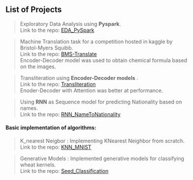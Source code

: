 ## List of Projects


>Exploratory Data Analysis using **Pyspark**.\
>Link to the repo:  [EDA_PySpark](https://github.com/pskaranth/EDA_PySpark)

>Machine Translation task for a competition hosted in kaggle by Bristol-Myers Squibb.\
>Link to the repo: [BMS-Translate](https://github.com/pskaranth/encoder-decoder)\
>Encoder-Decoder model was used to obtain chemical formula based on the images.


>Transliteration using **Encoder-Decoder models** .\
>Link to the repo:  [Transliteration](https://github.com/pskaranth/thelearningcurve/tree/master/DeepLearning/RNN/Transliteration)\
>Enoder-Decoder with Attention was better at performance.

>Using **RNN** as Sequence model for predicting Nationality based on names.\
>Link to the repo:  [RNN_NameToNationality](https://github.com/pskaranth/thelearningcurve/tree/master/DeepLearning/RNN/Name2Nat)

#### Basic implementation of algorithms:

>K_nearest Neigbor : Implementing KNearest Neighbor from scratch. \
>Link to the repo:  [KNN_MNIST](https://github.com/pskaranth/thelearningcurve/tree/master/Classification/KNN)

>Generative Models : Implemented generative models for classifying wheat kernels.\
> Link to the repo: [Seed_Classification](https://github.com/pskaranth/thelearningcurve/tree/master/Classification/generative)

